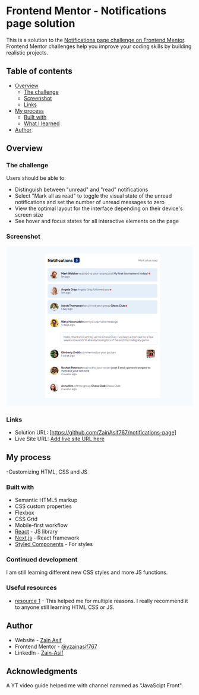 # Frontend Mentor - Notifications page solution

This is a solution to the [Notifications page challenge on Frontend Mentor](https://www.frontendmentor.io/challenges/notifications-page-DqK5QAmKbC). Frontend Mentor challenges help you improve your coding skills by building realistic projects. 

## Table of contents

- [Overview](#overview)
  - [The challenge](#the-challenge)
  - [Screenshot](image.png)
  - [Links](#links)
- [My process](#my-process)
  - [Built with](HTML+CSS+JS)
  - [What I learned](About-js-and-css-styling)
- [Author](Zain-Asif)



## Overview

### The challenge

Users should be able to:

- Distinguish between "unread" and "read" notifications
- Select "Mark all as read" to toggle the visual state of the unread notifications and set the number of unread messages to zero
- View the optimal layout for the interface depending on their device's screen size
- See hover and focus states for all interactive elements on the page

### Screenshot

![](./assets/images/notification.PNG)


### Links

- Solution URL: [https://github.com/ZainAsif767/notifications-page]
- Live Site URL: [Add live site URL here](https://your-live-site-url.com)

## My process
-Customizing HTML, CSS and JS

### Built with

- Semantic HTML5 markup
- CSS custom properties
- Flexbox
- CSS Grid
- Mobile-first workflow
- [React](https://reactjs.org/) - JS library
- [Next.js](https://nextjs.org/) - React framework
- [Styled Components](https://styled-components.com/) - For styles


### Continued development

I am still learning different new CSS styles and more JS functions.


### Useful resources

- [resource 1](https://developer.mozilla.org/en-US/) - This helped me for multiple reasons. I really recommend it to anyone still learning HTML CSS or JS.


## Author

- Website - [Zain Asif](www.github.com/zainasif767)
- Frontend Mentor - [@yzainasif767](https://www.frontendmentor.io/profile/ZainAsif767)
- LinkedIn - [Zain-Asif](https://www.linkedin.com/in/zain-asif-614337233)


## Acknowledgments

A YT video guide helped me with channel nammed as "JavaScipt Front".

